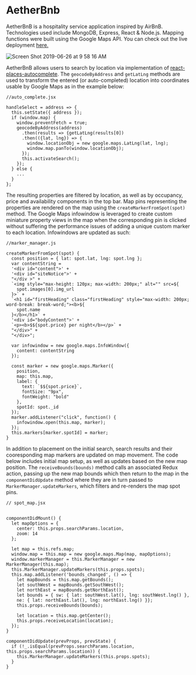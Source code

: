 # AetherBnb
AetherBnB is a hospitality service application inspired by AirBnB.  Technologies used include MongoDB, Express, React & Node.js. Mapping functions were built using the Google Maps API.  You can check out the live deployment [here.](https://aetherbnb.herokuapp.com)

![Screen Shot 2019-06-26 at 9 58 16 AM](https://user-images.githubusercontent.com/6785491/60199754-79f10400-97f9-11e9-9eeb-364df93060de.png)

AetherBnB allows users to search by location via implementation of [react-places-autocomplete](https://github.com/hibiken/react-places-autocomplete).  The `geocodeByAddress` and `getLatLng` methods are used to transform the entered (or auto-completed) location into coordinates usable by Google Maps as in the example below:

```
//auto_complete.jsx

handleSelect = address => {
  this.setState({ address });
  if (window.map) {
    window.preventFetch = true;
    geocodeByAddress(address)
      .then(results => {getLatLng(results[0])
      .then(({lat, lng}) => { 
        window.locationObj = new google.maps.LatLng(lat, lng);
        window.map.panTo(window.locationObj);
      });
      this.activateSearch();
    });
  } else {
    ...
  }
};
```

The resulting properties are filtered by location, as well as by occupancy, price and availability components in the top bar.  Map pins representing the properties are rendered on the map using the `createMarkerFromSpot(spot)` method.  The Google Maps infowindow is leveraged to create custom miniature property views in the map when the corresponding pin is clicked without suffering the performance issues of adding a unique custom marker to each location.  Infowindows are updated as such:

```
//marker_manager.js

createMarkerFromSpot(spot) {
  const position = { lat: spot.lat, lng: spot.lng };
  var contentString =
  '<div id="content">' +
  '<div id="siteNotice">' +
  "</div >" +
  `<img style="max-height: 120px; max-width: 200px;" alt="" src=${
    spot.images[0].img_url
  }>` +
  `<h1 id="firstHeading" class="firstHeading" style="max-width: 200px; word-break: break-word;"><b>${
    spot.name
  }</b></h1>` +
  '<div id="bodyContent">' +
  `<p><b>$${spot.price} per night</b></p>` +
  "</div>" +
  "</div>";

  var infowindow = new google.maps.InfoWindow({
    content: contentString
  });

  const marker = new google.maps.Marker({
    position,
    map: this.map,
    label: {
      text: `$${spot.price}`,
      fontSize: "9px",
      fontWeight: "bold"
    },
    spotId: spot._id
  });
  marker.addListener("click", function() {
    infowindow.open(this.map, marker);
  });
  this.markers[marker.spotId] = marker;
}
```
In addition to placement on the initial search, search results and their cooresponding map markers are updated on map movement.  The code below includes initial map setup, as well as updates based on the new map position.  The `receiveBounds(bounds)` method calls an associated Redux action, passing up the new map bounds which then return to the map in the `componentDidUpdate` method where they are in turn passed to `MarkerManager.updateMarkers`, which filters and re-renders the map spot pins.

```
// spot_map.jsx


componentDidMount() {
  let mapOptions = {
    center: this.props.searchParams.location,
    zoom: 14
  };

  let map = this.refs.map;
  window.map = this.map = new google.maps.Map(map, mapOptions);
  window.markerManager = this.MarkerManager = new MarkerManager(this.map);
  this.MarkerManager.updateMarkers(this.props.spots);
  this.map.addListener('bounds_changed', () => {
    let mapBounds = this.map.getBounds();
    let southWest = mapBounds.getSouthWest();
    let northEast = mapBounds.getNorthEast();
    let bounds = { sw: { lat: southWest.lat(), lng: southWest.lng() },
    ne: { lat: northEast.lat(), lng: northEast.lng() }};
    this.props.receiveBounds(bounds);

    let location = this.map.getCenter();
    this.props.receiveLocation(location);
  });
}

componentDidUpdate(prevProps, prevState) {
  if (!_.isEqual(prevProps.searchParams.location, this.props.searchParams.location)) {
    this.MarkerManager.updateMarkers(this.props.spots);
  }
}
```


